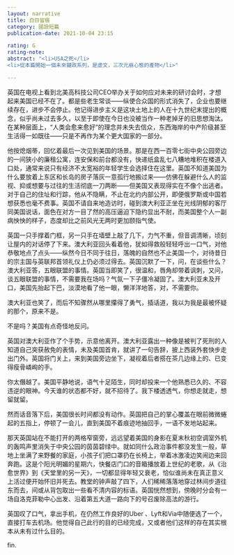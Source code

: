 ```yaml
---
layout: narrative
title: 白日留痕
category: 國設短篇
publication-date: 2021-10-04 23:15

rating: G
rating-note:
abstract: "<li>USA之死</li>
<li>從本篇開始一個未來鍵政系列，是虐文，三次元崩心態的產物</li>"

---
```


英国在电视上看到北美高科技公司CEO举办关于如何应对未来的研讨会时，才想起来美国已经不在了。都是些老生常谈——纵使合众国的形式消失了，企业也要继续存在，进步不会停止。他记得进步主义是这块土地上的人在十九世纪末提出的概念，似乎尚未过去多久，以至于即使在今日也没被当作一种老掉牙的旧思想淘汰。在某种层面上，“人类会愈来愈好”的理念并未失去信众，东西海岸的中产阶级甚至生活得一如既往——只是不再作为某个更大国家的一部分。

他按熄烟蒂，回忆着最后一次见到美国的场景。那是在西一百零七街中央公园旁边的一间狭小的廉租公寓，连安保和前台都没有，快递纸盒乱七八糟地堆积在楼道入口处，通常来说只有经济不太宽裕的年轻学生会选择住在这里。英国不知道美国为什么要放着上东区和长岛的房子落灰一意孤行地搬过来——仿佛在躲避什么人的监视、抑或想要与过往的生活彻底一刀两断——但美国又表现得实在不像个出逃者。对于自己的住址和行踪，他从不隐瞒，不止在北约内部公开，即便俄罗斯或中国若想获悉也毫不费事。英国不请自来地造访时，碰到澳大利亚正坐在光线阴郁的客厅同美国说话，面色在对方一目了然的高压逼迫下隐约显出不耐，而美国整个人一副病怏怏的样子，态度却比之前风光无两时更加颐指气使。

英国一只手撑着门框，另一只手在墙壁上敲了几下，力气不重，但音调清晰，顷刻让屋内的对话停了下来。澳大利亚回头看着他，犹如得救般轻轻呼出一口气，对他恭敬地点了点头——纵然今日不同于往日，落魄的自然也不止美国一个，对待昔日的宗主国与英联邦首领礼仪上仍必须过得去。英国沉默了一下，问，在谈些什么？澳大利亚答，五眼联盟的事情。英国当即笑了，很温和，唇角却带着讽刺，又问，谈五眼联盟的事情，不需要我在场吗？气氛一下子僵冷凝固了。澳大利亚未及开口，美国先抬起下巴，淡漠地看了他一眼，懒洋洋地答，对，不需要你。

澳大利亚也笑了，而后不知骤然从哪里攥得了勇气，插话道，我以为我是最被怀疑的那个，原来不是。

不是吗？美国有点奇怪地反问。

英国对澳大利亚作了个手势，示意他离开。澳大利亚露出一种像是被判了死刑的人知道自己突获赦免的表情，未及美国首肯，就讲了一句告辞，披上西装外套快步走出门外。英国将门关上，来到美国旁边坐下，凝视着后者搭在茶几边缘上的、已变得瘦骨嶙峋的手。

你太僭越了。美国平静地说，语气十足陌生，同时却投来一个他熟悉已久的、不容违逆的眼神。今天谁的状态都不好，就不招待了。我下楼透透气，你想走就走，想留就留。

然而话音落下后，美国很长时间都没有动作。英国把自己的掌心覆盖在眼前微微蜷起的五指上，停顿了一会儿，直到美国不着痕迹地抽回手，一语不发地站起来。

那天英国站在不能打开的两格窄窗旁，远远望着美国的身影在夏末秋初空调室外机的轰鸣声里消失于中央公园的茵茵碧绿中。就如同什么政治事件都没发生一般，草地上坐满了来野餐的家庭，小孩子们把口罩扔在长椅上，举着冰激凌边笑闹边来回奔跑。这是个阳光明媚的星期六，快餐店门口的音箱播放着上世纪的老歌，从《治愈世界》到《天堂里的另一天》，一切都显得年轻又衰老，恰似谁尚未在真正意义上活过便开始怀旧并死去。教堂的钟声敲了四下，人们稀稀落落地穿过林间步道往东而去，间或从背包取出一些看不清内容的标语。英国恍然想到，傍晚时分会有一场自洛克菲勒中心出发、沿着第五大道一路向下的号召废除高法的游行。

英国叹了口气，拿出手机，在仍然工作良好的Uber 、Lyft和Via中随便选了一个，直接打车去机场。他觉得自己此行的目的已经完成，又或者他们这样的存在其实根本从未有过什么目的。

fin.
